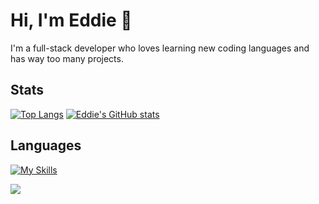 # Hi, I'm Eddie 👋
I'm a full-stack developer who loves learning new coding languages and has way too many projects.

## Stats
[![Top Langs](https://github-readme-stats.vercel.app/api/top-langs/?username=b-edd&theme=radical&align=left&layout=donut&hide=Cython,Makefile,C,C++,Powershell)](https://github.com/b-edd/github-readme-stats)
[![Eddie's GitHub stats](https://github-readme-stats.vercel.app/api?username=b-edd&theme=radical&rank_icon=github)](https://github.com/b-edd/github-readme-stats)

## Languages
[![My Skills](https://skillicons.dev/icons?i=python,flask,cs,html,css,js)](https://skillicons.dev)

![](https://komarev.com/ghpvc/?username=b-edd)
<p dir="auto"><a target="_blank" rel="noopener noreferrer nofollow" href="https://camo.githubusercontent.com/868e9bc7b69fa71bc17134bce6fefa94627f9f91c3368992b385c546f42cd91e/68747470733a2f2f6b6f6d617265762e636f6d2f67687076632f3f757365726e616d653d622d656464"><img src="https://camo.githubusercontent.com/868e9bc7b69fa71bc17134bce6fefa94627f9f91c3368992b385c546f42cd91e/68747470733a2f2f6b6f6d617265762e636f6d2f67687076632f3f757365726e616d653d622d656464" alt="" data-canonical-src="https://komarev.com/ghpvc/?username=b-edd" style="max-width: 100%;"></a></p>
<!--
**B-Edd/B-Edd** is a ✨ _special_ ✨ repository because its `README.md` (this file) appears on your GitHub profile.

Here are some ideas to get you started:

- 🔭 I’m currently working on ...
- 🌱 I’m currently learning ...
- 👯 I’m looking to collaborate on ...
- 🤔 I’m looking for help with ...
- 💬 Ask me about ...
- 📫 How to reach me: ...
- 😄 Pronouns: ...
- ⚡ Fun fact: ...
-->
